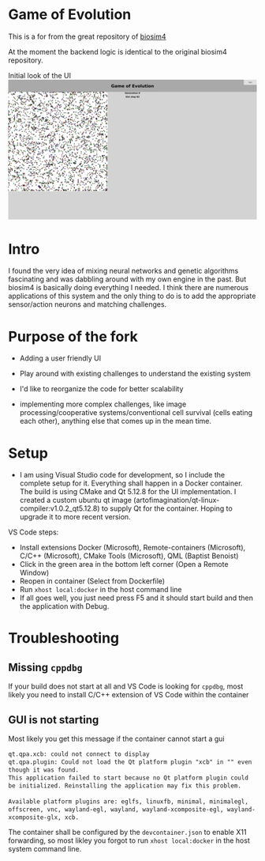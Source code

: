 # Game of Evolution
This is a for from the great repository of [biosim4](https://github.com/davidrmiller/biosim4)

At the moment the backend logic is identical to the original biosim4 repository.

Initial look of the UI
![doc1](https://github.com/artofimagination/game-of-evolution/blob/game_of_evolution/resources/DocImg1.png)

# Intro
I found the very idea of mixing neural networks and genetic algorithms fascinating and was dabbling around with my own engine in the past. But biosim4 is basically doing everything I needed. I think there are numerous applications of this system and the only thing to do is to add the appropriate sensor/action neurons and matching challenges.

# Purpose of the fork
 - Adding a user friendly UI
 - Play around with existing challenges to understand the existing system
 - I'd like to reorganize the code for better scalability
 
 - implementing more complex challenges, like image processing/cooperative systems/conventional cell survival (cells eating each other), anything else that comes up in the mean time.

 # Setup
 - I am using Visual Studio code for development, so I include the complete setup for it. Everything shall happen in a Docker container. The build is using CMake and Qt 5.12.8 for the UI implementation. I created a custom ubuntu qt image (artofimagination/qt-linux-compiler:v1.0.2_qt5.12.8) to supply Qt for the container. Hoping to upgrade it to more recent version.
 
 VS Code steps:
 - Install extensions Docker (Microsoft), Remote-containers (Microsoft), C/C++ (Microsoft), CMake Tools (Microsoft), QML (Baptist Benoist)
 - Click in the green area in the bottom left corner (Open a Remote Window)
 - Reopen in container (Select from Dockerfile)
 - Run ```xhost local:docker``` in the host command line
 - If all goes well, you just need press F5 and it should start build and then the application with Debug.

# Troubleshooting
## Missing ```cppdbg```
 If your build does not start at all and VS Code is looking for ```cppdbg```, most likely you need to install C/C++ extension of VS Code within the container
## GUI is not starting
 Most likely you get this message if the container cannot start a gui
 ```
 qt.qpa.xcb: could not connect to display 
qt.qpa.plugin: Could not load the Qt platform plugin "xcb" in "" even though it was found.
This application failed to start because no Qt platform plugin could be initialized. Reinstalling the application may fix this problem.

Available platform plugins are: eglfs, linuxfb, minimal, minimalegl, offscreen, vnc, wayland-egl, wayland, wayland-xcomposite-egl, wayland-xcomposite-glx, xcb.
```

The container shall be configured by the ```devcontainer.json``` to enable X11 forwarding, so most likley you forgot to run ```xhost local:docker``` in the host system command line.
